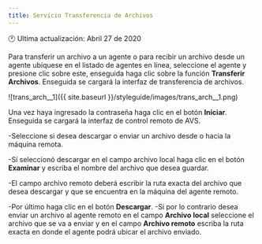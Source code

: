 ```yaml
---
title: Servicio Transferencia de Archivos
---
```


🕐 Ultima actualización: Abril 27 de 2020

Para transferir un archivo a un agente  o para recibir un archivo desde un agente ubíquese en el listado de agentes en línea, seleccione el agente y presione clic sobre este, enseguida haga clic sobre la función **Transferir Archivos**. Enseguida se cargará la interfaz de transferencia de archivos.



![trans_arch__1]({{ site.baseurl }}/styleguide/images/trans_arch__1.png)


 Una vez haya ingresado la contraseña haga clic en el botón **Iniciar**. Enseguida se cargará la interfaz de control remoto de AVS.


-Seleccione si desea descargar o enviar un archivo desde o hacia la máquina remota.


-Sí seleccionó descargar en el campo archivo local haga clic en el botón **Examinar**  y escriba el nombre del archivo que desea guardar.


-El campo archivo remoto deberá escribir la ruta exacta del archivo que desea descargar y que se encuentra en la máquina del agente remoto.


-Por último haga clic en el botón **Descargar**.
-Si por lo contrario desea enviar un archivo al agente remoto en el campo **Archivo local** seleccione el archivo que se va a enviar y en el campo **Archivo remoto** escriba la ruta exacta en donde el agente podrá ubicar el archivo enviado.
 